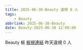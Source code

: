 ```yaml
---
title: 2025-06-30-Beauty 違規 0 人
tags:
    - Beauty
abbrlink: 2025-06-30-Beauty
date: Beauty-2025-06-30 12:00:00
---
```

Beauty 板 [板規連結](https://www.ptt.cc/bbs/Beauty/M.1630069980.A.84B.html)
昨天違規 0 人
